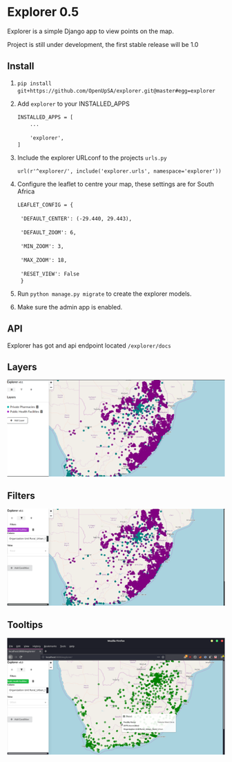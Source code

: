 
Explorer 0.5
=============

Explorer is a simple Django app to view points on the map.

Project is still under development, the first stable release will be 1.0



Install
--------------

1. ```pip install git+https://github.com/OpenUpSA/explorer.git@master#egg=explorer```


2. Add ```explorer``` to your INSTALLED_APPS
   
   ```
   INSTALLED_APPS = [
       ...
	   
       'explorer',
   ]
   ```
   
3. Include the explorer URLconf to the projects ```urls.py```

   ```
   url(r'^explorer/', include('explorer.urls', namespace='explorer'))
   ```
   
4. Configure the leaflet to centre your map, these settings are for South Africa

   ```
   LEAFLET_CONFIG = {
   
    'DEFAULT_CENTER': (-29.440, 29.443),
	
    'DEFAULT_ZOOM': 6,
	
    'MIN_ZOOM': 3,
	
    'MAX_ZOOM': 18,
	
    'RESET_VIEW': False
	}
   ```

5. Run ```python manage.py migrate``` to create the explorer models.

6. Make sure the admin app is enabled.


API
---------------------

Explorer has got and api endpoint located ```/explorer/docs```



Layers
-------
![Layers](screenshots/Layers.png)


Filters
---------
![Filters](screenshots/Filtering.png)

Tooltips
----------
![Tooltips](screenshots/tooltips.png)


